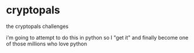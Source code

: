 # cryptopals
the cryptopals challenges

i'm going to attempt to do this in python so I "get it" and finally become one
of those millions who love python
